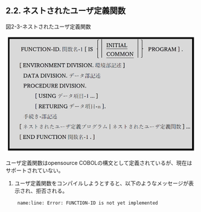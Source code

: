 ## 2.2. ネストされたユーザ定義関数

図2-3-ネストされたユーザ定義関数

![alt text](Image/2-3.png)

ユーザ定義関数はopensource COBOLの構文として定義されているが、現在はサポートされていない。

1. ユーザ定義関数をコンパイルしようとすると、以下のようなメッセージが表示され、拒否される。

        name:line: Error: FUNCTION-ID is not yet implemented